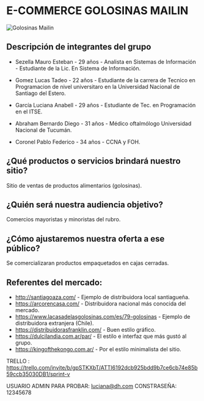 # E-COMMERCE GOLOSINAS MAILIN

<image src="./public/images/logo-golosinas-mailin.svg" alt="Golosinas Mailin">

## Descripción de integrantes del grupo

* Sezella Mauro Esteban - 29 años - Analista en Sistemas de Información - Estudiante de la Lic. En Sistema de Información.

* Gomez Lucas Tadeo - 22 años - Estudiante de la carrera de Tecnico en Programacion de nivel universitaro en la Universidad Nacional de Santiago del Estero.

* García Luciana Anabell - 29 años - Estudiante de Tec. en Programación en el ITSE.

* Abraham Bernardo Diego - 31 años - Médico oftalmólogo Universidad Nacional de Tucumán.

* Coronel Pablo Federico - 34 años - CCNA y FOH.

## ¿Qué productos o servicios brindará nuestro sitio? 
 Sitio de ventas de productos alimentarios (golosinas).

## ¿Quién será nuestra audiencia objetivo?
 Comercios mayoristas y minoristas del rubro.

## ¿Cómo ajustaremos nuestra oferta a ese público?
 Se comercializaran productos empaquetados en cajas cerradas.

## Referentes del mercado:

* http://santiagoaza.com/ - Ejemplo de distribuidora local santiagueña.
* https://arcorencasa.com/ - Distribuidora nacional más conocida del mercado.
* https://www.lacasadelasgolosinas.com/es/79-golosinas - Ejemplo de distribuidora extranjera (Chile).
* https://distribuidorasfranklin.com/ - Buen estilo gráfico.
* https://dulcilandia.com.ar/par/ - El estilo e interfaz que más gustó al grupo.
* https://kingofthekongo.com.ar/ - Por el estilo minimalista del sitio.

TRELLO : https://trello.com/invite/b/gpSTKXbT/ATTI6192dcb925bdd9b7ce6cb74e85b59ccb35030DB1/sprint-v

USUARIO ADMIN PARA PROBAR: luciana@dh.com
CONSTRASEÑA: 12345678
